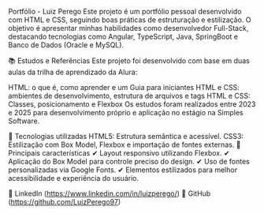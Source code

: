 Portfólio - Luiz Perego
Este projeto é um portfólio pessoal desenvolvido com HTML e CSS, seguindo boas práticas de estruturação e estilização. O objetivo é apresentar minhas habilidades como desenvolvedor Full-Stack, destacando tecnologias como Angular, TypeScript, Java, SpringBoot e Banco de Dados (Oracle e MySQL).

📚 Estudos e Referências
Este projeto foi desenvolvido com base em duas aulas da trilha de aprendizado da Alura:

HTML: o que é, como aprender e um Guia para iniciantes
HTML e CSS: ambientes de desenvolvimento, estrutura de arquivos e tags
HTML e CSS: Classes, posicionamento e Flexbox
Os estudos foram realizados entre 2023 e 2025 para desenvolvimento próprio e aplicação no estágio na Simples Software.

📌 Tecnologias utilizadas
HTML5: Estrutura semântica e acessível.
CSS3: Estilização com Box Model, Flexbox e importação de fontes externas.
🎨 Principais características
✔ Layout responsivo utilizando Flexbox.
✔ Aplicação do Box Model para controle preciso do design.
✔ Uso de fontes personalizadas via Google Fonts.
✔ Elementos estilizados para melhor acessibilidade e experiência do usuário.

📌 LinkedIn  (https://www.linkedin.com/in/luizperego/)
📌 GitHub    (https://github.com/LuizPerego97)
